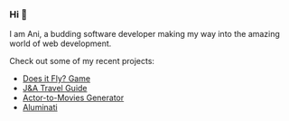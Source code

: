 ### Hi 👋

I am Ani, a budding software developer making my way into the amazing world of web development.

Check out some of my recent projects:

* [Does it Fly? Game](https://anisam04.github.io/Does-It-Fly-Game/)
* [J&A Travel Guide](https://guidetravel.herokuapp.com/)
* [Actor-to-Movies Generator](https://actor-to-movies-generator.ani0104.repl.co/)
* [Aluminati](https://aluminati.ani0104.repl.co/)

<!--
**anisam04/anisam04** is a ✨ _special_ ✨ repository because its `README.md` (this file) appears on your GitHub profile.

Here are some ideas to get you started:

- 🔭 I’m currently working on ...
- 🌱 I’m currently learning ...
- 👯 I’m looking to collaborate on ...
- 🤔 I’m looking for help with ...
- 💬 Ask me about ...
- 📫 How to reach me: ...
- 😄 Pronouns: ...
- ⚡ Fun fact: ...
-->


